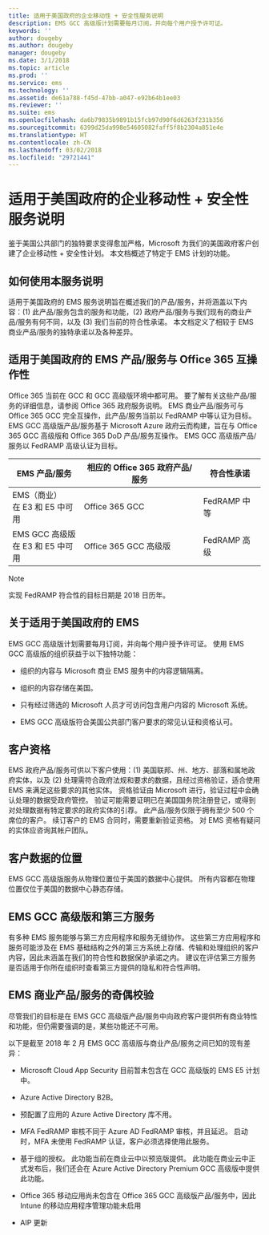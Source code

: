 ```yaml
---
title: 适用于美国政府的企业移动性 + 安全性服务说明
description: EMS GCC 高级版计划需要每月订阅，并向每个用户授予许可证。
keywords: ''
author: dougeby
ms.author: dougeby
manager: dougeby
ms.date: 3/1/2018
ms.topic: article
ms.prod: ''
ms.service: ems
ms.technology: ''
ms.assetid: de61a788-f45d-47bb-a047-e92b64b1ee03
ms.reviewer: ''
ms.suite: ems
ms.openlocfilehash: da6b79835b9891b15fcb97d90f6d6263f231b356
ms.sourcegitcommit: 6399d25da998e54605082faff5f8b2304a851e4e
ms.translationtype: HT
ms.contentlocale: zh-CN
ms.lasthandoff: 03/02/2018
ms.locfileid: "29721441"
---
```

# <a name="enterprise-mobility--security-for-us-government-service-description"></a>适用于美国政府的企业移动性 + 安全性服务说明 
鉴于美国公共部门的独特要求变得愈加严格，Microsoft 为我们的美国政府客户创建了企业移动性 + 安全性计划。 本文档概述了特定于 EMS 计划的功能。  

## <a name="how-to-use-this-service-description"></a>如何使用本服务说明 
适用于美国政府的 EMS 服务说明旨在概述我们的产品/服务，并将涵盖以下内容：(1) 此产品/服务包含的服务和功能，(2) 政府产品/服务与我们现有的商业产品/服务有何不同，以及 (3) 我们当前的符合性承诺。 本文档定义了相较于 EMS 商业产品/服务的独特承诺以及各种差异。  

## <a name="ems-offers-for-us-government-and-office-365-interoperability"></a>适用于美国政府的 EMS 产品/服务与 Office 365 互操作性 
Office 365 当前在 GCC 和 GCC 高级版环境中都可用。 要了解有关这些产品/服务的详细信息，请参阅 Office 365 政府服务说明。 EMS 商业产品/服务可与 Office 365 GCC 完全互操作，此产品/服务当前以 FedRAMP 中等认证为目标。 EMS GCC 高级版产品/服务基于 Microsoft Azure 政府云而构建，旨在与 Office 365 GCC 高级版和 Office 365 DoD 产品/服务互操作。 EMS GCC 高级版产品/服务以 FedRAMP 高级认证为目标。  

|EMS 产品/服务|相应的 Office 365 政府产品/服务|符合性承诺|
|-----------|-----------|-----------|
|EMS（商业）</br>在 E3 和 E5 中可用|Office 365 GCC|FedRAMP 中等|
|EMS GCC 高级版</br>在 E3 和 E5 中可用|Office 365 GCC 高级版|FedRAMP 高级| 

> [!Note]    
> 实现 FedRAMP 符合性的目标日期是 2018 日历年。 

## <a name="about-ems-for-us-government"></a>关于适用于美国政府的 EMS 
EMS GCC 高级版计划需要每月订阅，并向每个用户授予许可证。 使用 EMS GCC 高级版的组织获益于以下独特功能：  

- 组织的内容与 Microsoft 商业 EMS 服务中的内容逻辑隔离。 

- 组织的内容存储在美国。 

- 只有经过筛选的 Microsoft 人员才可访问包含用户内容的 Microsoft 系统。 

- EMS GCC 高级版符合美国公共部门客户要求的常见认证和资格认可。 

## <a name="customer-eligibility"></a>客户资格 
EMS 政府产品/服务可供以下客户使用：(1) 美国联邦、州、地方、部落和属地政府实体，以及 (2) 处理需符合政府法规和要求的数据，且经过资格验证，适合使用 EMS 来满足这些要求的其他实体。 资格验证由 Microsoft 进行，验证过程中会确认处理的数据受政府管控。 验证可能需要证明已在美国国务院注册登记，或得到对处理数据有特定要求的政府实体的引荐。 此产品/服务仅限于拥有至少 500 个席位的客户。 续订客户的 EMS 合同时，需要重新验证资格。 对 EMS 资格有疑问的实体应咨询其帐户团队。  

## <a name="location-of-customer-data"></a>客户数据的位置 
EMS GCC 高级版服务从物理位置位于美国的数据中心提供。 所有内容都在物理位置仅位于美国的数据中心静态存储。  

## <a name="ems-gcc-high-and-third-party-services"></a>EMS GCC 高级版和第三方服务 
有多种 EMS 服务能够与第三方应用程序和服务无缝协作。 这些第三方应用程序和服务可能涉及在 EMS 基础结构之外的第三方系统上存储、传输和处理组织的客户内容，因此未涵盖在我们的符合性和数据保护承诺之内。 建议在评估第三方服务是否适用于你所在组织时查看第三方提供的隐私和符合性声明。  

## <a name="parity-with-ems-commercial-offerings"></a>EMS 商业产品/服务的奇偶校验 
尽管我们的目标是在 EMS GCC 高级版产品/服务中向政府客户提供所有商业特性和功能，但仍需要强调的是，某些功能还不可用。  
    
以下是截至 2018 年 2 月 EMS GCC 高级版与商业产品/服务之间已知的现有差异：  

- Microsoft Cloud App Security 目前暂未包含在 GCC 高级版的 EMS E5 计划中。   

- Azure Active Directory B2B。 

- 预配置了应用的 Azure Active Directory 库不用。 

- MFA FedRAMP 审核不同于 Azure AD FedRAMP 审核，并且延迟。 启动时，MFA 未使用 FedRAMP 认证，客户必须选择使用此服务。 

- 基于组的授权。 此功能当前在商业云中以预览版提供。 此功能在商业云中正式发布后，我们还会在 Azure Active Directory Premium GCC 高级版中提供此功能。 

- Office 365 移动应用尚未包含在 Office 365 GCC 高级版产品/服务中，因此 Intune 的移动应用程序管理功能未启用 

- AIP 更新  